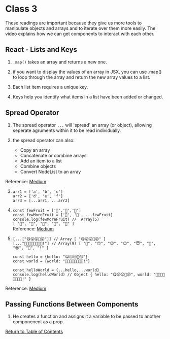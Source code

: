 # Class 3

These readings are important because they give us more tools to manipulate objects and arrays and to iterate over them more easily.  The video explains how we can get components to interact with each other.

## React - Lists and Keys

1. `.map()` takes an array and returns a new one.

2. if you want to display the values of an array in JSX, you can use .map() to loop through the array and return the new array values to a list.

3. Each list item requires a unique key.

4. Keys help you identify what items in a list have been added or changed.

## Spread Operator

1. The spread operator `...` will 'spread' an array (or object), allowing seperate agruments within it to be read individually.

2. the spread operator can also:
    * Copy an array
    * Concatenate or combine arrays
    * Add an item to a list
    * Combine objects
    * Convert NodeList to an array

Reference: [Medium](https://medium.com/coding-at-dawn/how-to-use-the-spread-operator-in-javascript-b9e4a8b06fab)

3. 
    `arr1 = ['a', 'b', 'c']`<br>
`arr2 = ['d', 'e', 'f']`<br>
`arr3 = [...arr1, ...arr2]`

4. `const fewFruit = ['🍏','🍊','🍌']` <br>
`const fewMoreFruit = ['🍉', '🍍', ...fewFruit]`<br>
`console.log(fewMoreFruit) //  Array(5)`<br> 
`[ "🍉", "🍍", "🍏", "🍊", "🍌" ]`<br>
Reference: [Medium](https://medium.com/coding-at-dawn/how-to-use-the-spread-operator-in-javascript-b9e4a8b06fab)

5.
    `[...["😋😛😜🤪😝"]] // Array [ "😋😛😜🤪😝" ]`<br>
`[..."🙂🙃😉😊😇🥰😍🤩!"] // Array(9) [ "🙂", "🙃", "😉", "😊", "😇", "🥰", "😍", "🤩", "!" ]`<br>

    `const hello = {hello: "😋😛😜🤪😝"}`<br>
`const world = {world: "🙂🙃😉😊😇🥰😍🤩!"}`<br>

    `const helloWorld = {...hello,...world}`<br>
`console.log(helloWorld) // Object { hello: "😋😛😜🤪😝", world: "🙂🙃😉😊😇🥰😍🤩!" }`<br>

Reference: [Medium](https://medium.com/coding-at-dawn/how-to-use-the-spread-operator-in-javascript-b9e4a8b06fab)

## Passing Functions Between Components

1. He creates a function and assigns it a variable to be passed to another componenent as a prop. 

[Return to Table of Contents](https://haydencleaver.github.io/reading-notes/)
